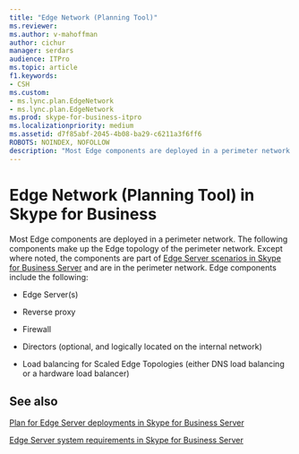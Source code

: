 ```yaml
---
title: "Edge Network (Planning Tool)"
ms.reviewer: 
ms.author: v-mahoffman
author: cichur
manager: serdars
audience: ITPro
ms.topic: article
f1.keywords:
- CSH
ms.custom:
- ms.lync.plan.EdgeNetwork
- ms.lync.plan.EdgeNetwork
ms.prod: skype-for-business-itpro
ms.localizationpriority: medium
ms.assetid: d7f85abf-2045-4b08-ba29-c6211a3f6ff6
ROBOTS: NOINDEX, NOFOLLOW
description: "Most Edge components are deployed in a perimeter network. The following components make up the Edge topology of the perimeter network. Except where noted, the components are part of Edge Server scenarios in Skype for Business Server  and are in the perimeter network. Edge components include the following:"
---
```


# Edge Network (Planning Tool) in Skype for Business 
 
Most Edge components are deployed in a perimeter network. The following components make up the Edge topology of the perimeter network. Except where noted, the components are part of [Edge Server scenarios in Skype for Business Server](../../../plan-your-deployment/edge-server-deployments/scenarios.md) and are in the perimeter network. Edge components include the following:
  
- Edge Server(s)
    
- Reverse proxy
    
- Firewall
    
- Directors (optional, and logically located on the internal network)
    
- Load balancing for Scaled Edge Topologies (either DNS load balancing or a hardware load balancer)
    
## See also

[Plan for Edge Server deployments in Skype for Business Server](../../../plan-your-deployment/edge-server-deployments/edge-server-deployments.md)
  
[Edge Server system requirements in Skype for Business Server](../../../plan-your-deployment/edge-server-deployments/system-requirements.md)
